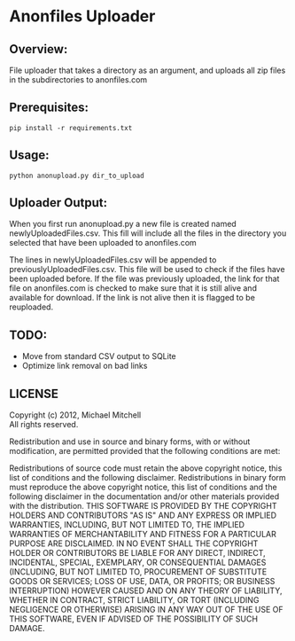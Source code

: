 # Anonfiles Uploader #
## Overview: ##
File uploader that takes a directory as an argument, and uploads all zip files in the subdirectories to anonfiles.com

## Prerequisites: ##
`pip install -r requirements.txt`

## Usage: ##
`python anonupload.py dir_to_upload`

## Uploader Output: ##
When you first run anonupload.py a new file is created named newlyUploadedFiles.csv. This fill will include all the files in the directory you selected that have been uploaded to anonfiles.com

The lines in newlyUploadedFiles.csv will be appended to previouslyUploadedFiles.csv. This file will be used to check if the files have been uploaded before. If the file was previously uploaded, the link for that file on anonfiles.com is checked to make sure that it is still alive and available for download. If the link is not alive then it is flagged to be reuploaded.

## TODO: ##
- Move from standard CSV output to SQLite
- Optimize link removal on bad links

## LICENSE ##

Copyright (c) 2012, Michael Mitchell  
All rights reserved.

Redistribution and use in source and binary forms, with or without
modification, are permitted provided that the following conditions are
met:

Redistributions of source code must retain the above copyright notice,
this list of conditions and the following disclaimer.
Redistributions in binary form must reproduce the above copyright
notice, this list of conditions and the following disclaimer in the
documentation and/or other materials provided with the distribution.
THIS SOFTWARE IS PROVIDED BY THE COPYRIGHT HOLDERS AND CONTRIBUTORS "AS
IS" AND ANY EXPRESS OR IMPLIED WARRANTIES, INCLUDING, BUT NOT LIMITED
TO, THE IMPLIED WARRANTIES OF MERCHANTABILITY AND FITNESS FOR A
PARTICULAR PURPOSE ARE DISCLAIMED. IN NO EVENT SHALL THE COPYRIGHT
HOLDER OR CONTRIBUTORS BE LIABLE FOR ANY DIRECT, INDIRECT, INCIDENTAL,
SPECIAL, EXEMPLARY, OR CONSEQUENTIAL DAMAGES (INCLUDING, BUT NOT LIMITED
TO, PROCUREMENT OF SUBSTITUTE GOODS OR SERVICES; LOSS OF USE, DATA, OR
PROFITS; OR BUSINESS INTERRUPTION) HOWEVER CAUSED AND ON ANY THEORY OF
LIABILITY, WHETHER IN CONTRACT, STRICT LIABILITY, OR TORT (INCLUDING
NEGLIGENCE OR OTHERWISE) ARISING IN ANY WAY OUT OF THE USE OF THIS
SOFTWARE, EVEN IF ADVISED OF THE POSSIBILITY OF SUCH DAMAGE.
